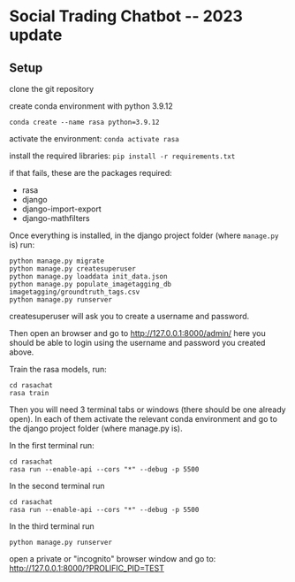 # Social Trading Chatbot -- 2023 update

## Setup
clone the git repository

create conda environment with python 3.9.12

`conda create --name rasa python=3.9.12`

activate the environment: `conda activate rasa`

install the required libraries: `pip install -r requirements.txt`

if that fails, these are the packages required:
- rasa
- django
- django-import-export
- django-mathfilters


Once everything is installed, in the django project folder (where `manage.py` is) run:

```
python manage.py migrate
python manage.py createsuperuser
python manage.py loaddata init_data.json
python manage.py populate_imagetagging_db imagetagging/groundtruth_tags.csv
python manage.py runserver
```
createsuperuser will ask you to create a username and password.

Then open an browser and go to http://127.0.0.1:8000/admin/
here you should be able to login using the username and password you created above.

Train the rasa models, run:
```
cd rasachat
rasa train
```

Then you will need 3 terminal tabs or windows (there should be one already open). In each of them activate the relevant conda environment and go to the django project folder (where manage.py is).

In the first terminal run:

```
cd rasachat
rasa run --enable-api --cors "*" --debug -p 5500
```

In the second terminal run

```
cd rasachat
rasa run --enable-api --cors "*" --debug -p 5500
```

In the third terminal run

```
python manage.py runserver
```

open a private or "incognito" browser window and go to:
http://127.0.0.1:8000/?PROLIFIC_PID=TEST
 
